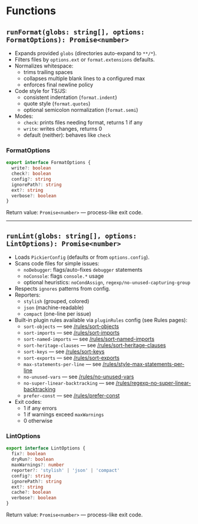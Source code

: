# Functions

## `runFormat(globs: string[], options: FormatOptions): Promise<number>`

- Expands provided `globs` (directories auto-expand to `**/*`).
- Filters files by `options.ext` or `format.extensions` defaults.
- Normalizes whitespace:
  - trims trailing spaces
  - collapses multiple blank lines to a configured max
  - enforces final newline policy
- Code style for TS/JS:
  - consistent indentation (`format.indent`)
  - quote style (`format.quotes`)
  - optional semicolon normalization (`format.semi`)
- Modes:
  - `check`: prints files needing format, returns 1 if any
  - `write`: writes changes, returns 0
  - default (neither): behaves like `check`

### FormatOptions

```ts
export interface FormatOptions {
  write?: boolean
  check?: boolean
  config?: string
  ignorePath?: string
  ext?: string
  verbose?: boolean
}
```

Return value: `Promise<number>` — process-like exit code.

---

## `runLint(globs: string[], options: LintOptions): Promise<number>`

- Loads `PickierConfig` (defaults or from `options.config`).
- Scans code files for simple issues:
  - `noDebugger`: flags/auto-fixes `debugger` statements
  - `noConsole`: flags `console.*` usage
  - optional heuristics: `noCondAssign`, `regexp/no-unused-capturing-group`
- Respects `ignores` patterns from config.
- Reporters:
  - `stylish` (grouped, colored)
  - `json` (machine-readable)
  - `compact` (one-line per issue)
- Built-in plugin rules available via `pluginRules` config (see Rules pages):
  - `sort-objects` — see [/rules/sort-objects](/rules/sort-objects)
  - `sort-imports` — see [/rules/sort-imports](/rules/sort-imports)
  - `sort-named-imports` — see [/rules/sort-named-imports](/rules/sort-named-imports)
  - `sort-heritage-clauses` — see [/rules/sort-heritage-clauses](/rules/sort-heritage-clauses)
  - `sort-keys` — see [/rules/sort-keys](/rules/sort-keys)
  - `sort-exports` — see [/rules/sort-exports](/rules/sort-exports)
  - `max-statements-per-line` — see [/rules/style-max-statements-per-line](/rules/style-max-statements-per-line)
  - `no-unused-vars` — see [/rules/no-unused-vars](/rules/no-unused-vars)
  - `no-super-linear-backtracking` — see [/rules/regexp-no-super-linear-backtracking](/rules/regexp-no-super-linear-backtracking)
  - `prefer-const` — see [/rules/prefer-const](/rules/prefer-const)
- Exit codes:
  - 1 if any errors
  - 1 if warnings exceed `maxWarnings`
  - 0 otherwise

### LintOptions

```ts
export interface LintOptions {
  fix?: boolean
  dryRun?: boolean
  maxWarnings?: number
  reporter?: 'stylish' | 'json' | 'compact'
  config?: string
  ignorePath?: string
  ext?: string
  cache?: boolean
  verbose?: boolean
}
```

Return value: `Promise<number>` — process-like exit code.

